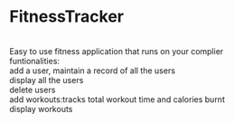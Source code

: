 # FitnessTracker
<br>
Easy to use fitness application that runs on your complier
<br>
funtionalities:
<br>
add a user, maintain a record of all the users
<br>
display all the users
<br>
delete users
<br>
add workouts:tracks total workout time and calories burnt
<br>
display workouts
<br>
